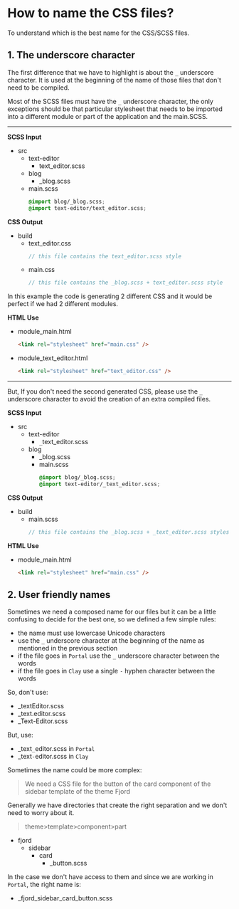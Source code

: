 # How to name the CSS files?

To understand which is the best name for the CSS/SCSS files.

## 1. The underscore character

The first difference that we have to highlight is about the `_` underscore character. It is used at the beginning of the name of those files that don't need to be compiled.

Most of the SCSS files must have the `_` underscore character, the only exceptions should be that particular stylesheet that needs to be imported into a different module or part of the application and the main.SCSS.

---

**SCSS Input**

-   src
    -   text-editor
        -   text_editor.scss
    -   blog
        -   \_blog.scss
    -   main.scss
        ```scss
        @import blog/_blog.scss;
        @import text-editor/text_editor.scss;
        ```

**CSS Output**

-   build
    -   text_editor.css
        ```scss
        // this file contains the text_editor.scss style
        ```
    -   main.css
        ```scss
        // this file contains the _blog.scss + text_editor.scss style
        ```

In this example the code is generating 2 different CSS and it would be perfect if we had 2 different modules.

**HTML Use**

-   module_main.html
    ```html
    <link rel="stylesheet" href="main.css" />
    ```
-   module_text_editor.html
    ```html
    <link rel="stylesheet" href="text_editor.css" />
    ```

---

But, If you don't need the second generated CSS, please use the `_` underscore character to avoid the creation of an extra compiled files.

**SCSS Input**

-   src
    -   text-editor
        -   `_`text_editor.scss
    -   blog
        -   \_blog.scss
        -   main.scss
            ```scss
            @import blog/_blog.scss;
            @import text-editor/_text_editor.scss;
            ```

**CSS Output**

-   build
    -   main.scss
        ```scss
        // this file contains the _blog.scss + _text_editor.scss styles
        ```

**HTML Use**

-   module_main.html
    ```html
    <link rel="stylesheet" href="main.css" />
    ```

## 2. User friendly names

Sometimes we need a composed name for our files but it can be a little confusing to decide for the best one, so we defined a few simple rules:

-   the name must use lowercase Unicode characters
-   use the `_` underscore character at the beginning of the name as mentioned in the previous section
-   if the file goes in `Portal` use the `_` underscore character between the words
-   if the file goes in `Clay` use a single `-` hyphen character between the words

So, don't use:

-   \_textEditor.scss
-   \_text.editor.scss
-   \_Text-Editor.scss

But, use:

-   \_text`_`editor.scss in `Portal`
-   \_text`-`editor.scss in `Clay`

Sometimes the name could be more complex:

> We need a CSS file for the button of the card component of the sidebar template of the theme Fjord

Generally we have directories that create the right separation and we don't need to worry about it.

> theme>template>component>part

-   fjord
    -   sidebar
        -   card
            -   \_button.scss

In the case we don't have access to them and since we are working in `Portal`, the right name is:

-   \_fjord_sidebar_card_button.scss
